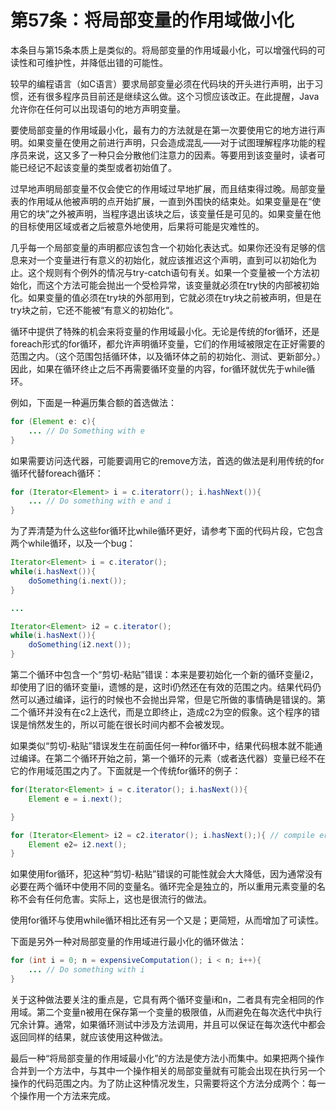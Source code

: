 # 第57条：将局部变量的作用域做小化

本条目与第15条本质上是类似的。将局部变量的作用域最小化，可以增强代码的可读性和可维护性，并降低出错的可能性。

较早的编程语言（如C语言）要求局部变量必须在代码块的开头进行声明，出于习惯，还有很多程序员目前还是继续这么做。这个习惯应该改正。在此提醒，Java允许你在任何可以出现语句的地方声明变量。

要使局部变量的作用域最小化，最有力的方法就是在第一次要使用它的地方进行声明。如果变量在使用之前进行声明，只会造成混乱——对于试图理解程序功能的程序员来说，这又多了一种只会分散他们注意力的因素。等要用到该变量时，读者可能已经记不起该变量的类型或者初始值了。

过早地声明局部变量不仅会使它的作用域过早地扩展，而且结束得过晚。局部变量表的作用域从他被声明的点开始扩展，一直到外围快的结束处。如果变量是在“使用它的块”之外被声明，当程序退出该块之后，该变量任是可见的。如果变量在他的目标使用区域或者之后被意外地使用，后果将可能是灾难性的。

几乎每一个局部变量的声明都应该包含一个初始化表达式。如果你还没有足够的信息来对一个变量进行有意义的初始化，就应该推迟这个声明，直到可以初始化为止。这个规则有个例外的情况与try-catch语句有关。如果一个变量被一个方法初始化，而这个方法可能会抛出一个受检异常，该变量就必须在try快的内部被初始化。如果变量的值必须在try块的外部用到，它就必须在try块之前被声明，但是在try块之前，它还不能被“有意义的初始化“。

循环中提供了特殊的机会来将变量的作用域最小化。无论是传统的for循环，还是foreach形式的for循环，都允许声明循环变量，它们的作用域被限定在正好需要的范围之内。（这个范围包括循环体，以及循环体之前的初始化、测试、更新部分。）因此，如果在循环终止之后不再需要循环变量的内容，for循环就优先于while循环。

例如，下面是一种遍历集合额的首选做法：

```java
for (Element e: c){
	... // Do Something with e
}
```

如果需要访问迭代器，可能要调用它的remove方法，首选的做法是利用传统的for循环代替foreach循环：

```java
for (Iterator<Element> i = c.iteratorr(); i.hashNext()){
	... // Do something with e and i
}
```

为了弄清楚为什么这些for循环比while循环更好，请参考下面的代码片段，它包含两个while循环，以及一个bug：

```java
Iterator<Element> i = c.iterator();
while(i.hasNext()){
	doSomething(i.next());
}

...

Iterator<Element> i2 = c.iterator();
while(i.hasNext()){
	doSomething(i2.next());
}
```

第二个循环中包含一个“剪切-粘贴”错误：本来是要初始化一个新的循环变量i2，却使用了旧的循环变量i，遗憾的是，这时i仍然还在有效的范围之内。结果代码仍然可以通过编译，运行的时候也不会抛出异常，但是它所做的事情确是错误的。第二个循环并没有在c2上迭代，而是立即终止，造成c2为空的假象。这个程序的错误是悄然发生的，所以可能在很长时间内都不会被发现。

如果类似“剪切-粘贴”错误发生在前面任何一种for循环中，结果代码根本就不能通过编译。在第二个循环开始之前，第一个循环的元素（或者迭代器）变量已经不在它的作用域范围之内了。下面就是一个传统for循环的例子：

```java
for(Iterator<Element> i = c.iterator(); i.hasNext()){
	Element e = i.next();

}

for (Iterator<Element> i2 = c2.iterator(); i.hasNext();){ // compile error
	Element e2= i2.next();
}
```

如果使用for循环，犯这种“剪切-粘贴”错误的可能性就会大大降低，因为通常没有必要在两个循环中使用不同的变量名。循环完全是独立的，所以重用元素变量的名称不会有任何危害。实际上，这也是很流行的做法。

使用for循环与使用while循环相比还有另一个又是；更简短，从而增加了可读性。

下面是另外一种对局部变量的作用域进行最小化的循环做法：

```java
for (int i = 0; n = expensiveComputation(); i < n; i++){
	... // Do something with i
}
```

关于这种做法要关注的重点是，它具有两个循环变量i和n，二者具有完全相同的作用域。第二个变量n被用在保存第一个变量的极限值，从而避免在每次迭代中执行冗余计算。通常，如果循环测试中涉及方法调用，并且可以保证在每次迭代中都会返回同样的结果，就应该使用这种做法。

最后一种“将局部变量的作用域最小化”的方法是使方法小而集中。如果把两个操作合并到一个方法中，与其中一个操作相关的局部变量就有可能会出现在执行另一个操作的代码范围之内。为了防止这种情况发生，只需要将这个方法分成两个：每一个操作用一个方法来完成。
